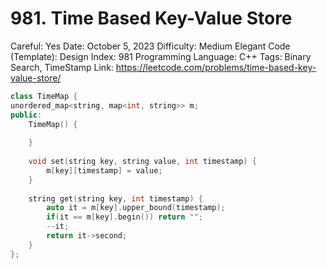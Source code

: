 # 981. Time Based Key-Value Store

Careful: Yes
Date: October 5, 2023
Difficulty: Medium
Elegant Code (Template): Design
Index: 981
Programming Language: C++
Tags: Binary Search, TimeStamp
Link: https://leetcode.com/problems/time-based-key-value-store/

```cpp
class TimeMap {
unordered_map<string, map<int, string>> m;
public:
    TimeMap() {
        
    }
    
    void set(string key, string value, int timestamp) {
        m[key][timestamp] = value;
    }
    
    string get(string key, int timestamp) {
        auto it = m[key].upper_bound(timestamp);
        if(it == m[key].begin()) return "";
        --it;
        return it->second;
    }
};
```